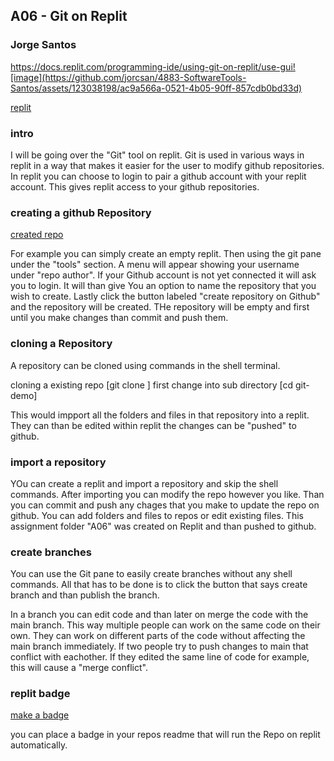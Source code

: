 ## A06 - Git on Replit
### Jorge Santos



https://docs.replit.com/programming-ide/using-git-on-replit/use-gui![image](https://github.com/jorcsan/4883-SoftwareTools-Santos/assets/123038198/ac9a566a-0521-4b05-90ff-857cdb0bd33d)




[replit](https://replit.com/~)

### intro

I will be going over the "Git" tool on replit. Git is used in various ways in replit in a way that makes it easier for the user to modify github repositories. In replit you can choose to login to pair a github account with your replit account. This gives replit access to your github repositories.

### creating a github Repository

[created repo](https://github.com/jorcsan/present)

For example you can simply create an empty replit. Then using the git pane under the "tools" section. A menu will appear showing your username under "repo author". If your Github account is not yet connected it will ask you to login. It will than give You an option to name the repository that you wish to create. Lastly click the button labeled "create repository on Github" and the repository will be created. THe repository will be empty and first until you make changes than commit and push them.

### cloning a Repository

A repository can be cloned using commands in the shell terminal. 

cloning a existing repo [git clone <url-to-your-repository>]
first change into sub directory   [cd git-demo]

This would impport all the folders and files in that repository into a replit. They can than be edited within replit the changes can be "pushed" to github. 


### import a repository

YOu can create a replit and import a repository and skip the shell commands. After importing you can modify the repo however you like. Than you can commit and push any chages that you make to update the repo on github. You can add folders and files to repos or edit existing files. This assignment folder "A06" was created on Replit and than pushed to github.

### create branches

You can use the Git pane to easily create branches without any shell commands. All that has to be done is to click the button that says create branch and than publish the branch.

In a branch you can edit code and than later on merge the code with the main branch. This way multiple people can work on the same code on their own. They can work on different parts of the code without affecting the main branch immediately. If two people try to push changes to main that conflict with eachother. If they edited the same line of code for example, this will cause a "merge conflict".

### replit badge

[make a badge](https://docs.replit.com/programming-ide/using-git-on-replit/running-github-repositories-replit#adding-a-run-on-replit-badge)

you can place a badge in your repos readme that will run the Repo on replit automatically.
